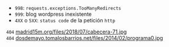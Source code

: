 * `998`: `requests.exceptions.TooManyRedirects`
* `999`: blog wordpress inexistente
* `4XX` o `5XX`: `status code` de la petición `http`

`404` [madrid15m.org/files/2018/07/cabecera-71.jpg](https://madrid15m.org/files/2018/07/cabecera-71.jpg)  
`404` [dosdemayo.tomalosbarrios.net/files/2014/02/programa0.jpg](https://dosdemayo.tomalosbarrios.net/files/2014/02/programa0.jpg)  
